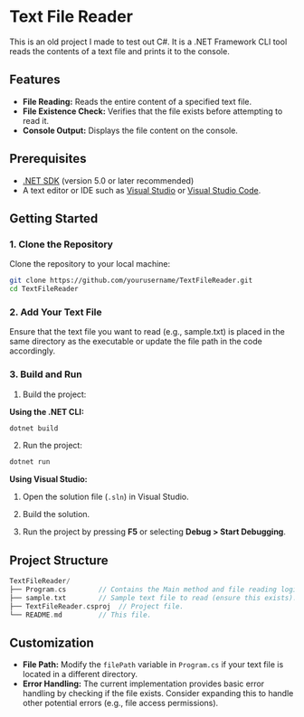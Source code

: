 # Text File Reader

This is an old project I made to test out C#. It is a .NET Framework CLI tool reads the contents of a text file and prints it to the console. 

## Features

- **File Reading:** Reads the entire content of a specified text file.
- **File Existence Check:** Verifies that the file exists before attempting to read it.
- **Console Output:** Displays the file content on the console.

## Prerequisites

- [.NET SDK](https://dotnet.microsoft.com/download) (version 5.0 or later recommended)
- A text editor or IDE such as [Visual Studio](https://visualstudio.microsoft.com/) or [Visual Studio Code](https://code.visualstudio.com/).

## Getting Started

### 1. Clone the Repository

Clone the repository to your local machine:

```bash
git clone https://github.com/yourusername/TextFileReader.git
cd TextFileReader 
```

### 2. Add Your Text File 

Ensure that the text file you want to read (e.g., sample.txt) is placed in the same directory as the executable or update the file path in the code accordingly. 

### 3. Build and Run 

1. Build the project: 

**Using the .NET CLI:** 

```bash
dotnet build
``` 

2. Run the project: 
```bash 
dotnet run 
``` 

**Using Visual Studio:** 

1. Open the solution file (`.sln`) in Visual Studio.

2. Build the solution. 

3. Run the project by pressing **F5** or selecting **Debug > Start Debugging**. 

## Project Structure 

```cpp
TextFileReader/
├── Program.cs        // Contains the Main method and file reading logic.
├── sample.txt        // Sample text file to read (ensure this exists).
├── TextFileReader.csproj  // Project file.
└── README.md         // This file.
``` 

## Customization 

- **File Path:** Modify the `filePath` variable in `Program.cs` if your text file is located in a different directory.
- **Error Handling:** The current implementation provides basic error handling by checking if the file exists. Consider expanding this to handle other potential errors (e.g., file access permissions).
